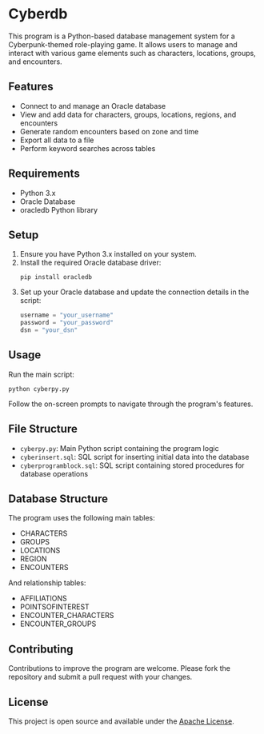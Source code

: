 # Cyberdb

This program is a Python-based database management system for a Cyberpunk-themed role-playing game. It allows users to manage and interact with various game elements such as characters, locations, groups, and encounters.

## Features

- Connect to and manage an Oracle database
- View and add data for characters, groups, locations, regions, and encounters
- Generate random encounters based on zone and time
- Export all data to a file
- Perform keyword searches across tables

## Requirements

- Python 3.x
- Oracle Database
- oracledb Python library

## Setup

1. Ensure you have Python 3.x installed on your system.
2. Install the required Oracle database driver:
   ```
   pip install oracledb
   ```
3. Set up your Oracle database and update the connection details in the script:
   ```python
   username = "your_username"
   password = "your_password"
   dsn = "your_dsn"
   ```

## Usage

Run the main script:

```
python cyberpy.py
```

Follow the on-screen prompts to navigate through the program's features.

## File Structure

- `cyberpy.py`: Main Python script containing the program logic
- `cyberinsert.sql`: SQL script for inserting initial data into the database
- `cyberprogramblock.sql`: SQL script containing stored procedures for database operations

## Database Structure

The program uses the following main tables:

- CHARACTERS
- GROUPS
- LOCATIONS
- REGION
- ENCOUNTERS

And relationship tables:

- AFFILIATIONS
- POINTSOFINTEREST
- ENCOUNTER_CHARACTERS
- ENCOUNTER_GROUPS

## Contributing

Contributions to improve the program are welcome. Please fork the repository and submit a pull request with your changes.

## License

This project is open source and available under the [Apache License](LICENSE).
